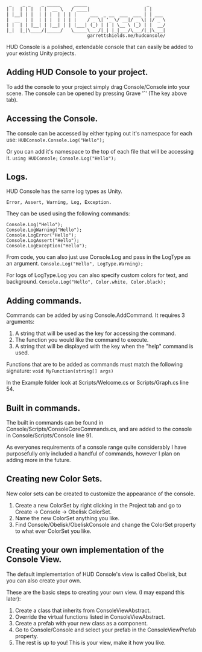 ```
 _    _ _    _ _____     _____                      _      
| |  | | |  | |  __ \   / ____|                    | |     
| |__| | |  | | |  | | | |     ___  _ __  ___  ___ | | ___ 
|  __  | |  | | |  | | | |    / _ \| '_ \/ __|/ _ \| |/ _ \
| |  | | |__| | |__| | | |___| (_) | | | \__ \ (_) | |  __/
|_|  |_|\____/|_____/   \_____\___/|_| |_|___/\___/|_|\___|
                              garrettshields.me/hudconsole/
```


HUD Console is a polished, extendable console that can easily be added to your existing Unity projects.

## Adding HUD Console to your project.
To add the console to your project simply drag Console/Console into your scene.
The console can be opened by pressing Grave '`' (The key above tab).

## Accessing the Console.
The console can be accessed by either typing out it's namespace for each use:
	`HUDConsole.Console.Log("Hello");`

Or you can add it's namespace to the top of each file that will be accessing it.
		`using HUDConsole;`
		`Console.Log("Hello");`

## Logs.
HUD Console has the same log types as Unity.
```
Error, Assert, Warning, Log, Exception.
```

They can be used using the following commands:
```
Console.Log("Hello");
Console.LogWarning("Hello");
Console.LogError("Hello");
Console.LogAssert("Hello");
Console.LogException("Hello");
```

From code, you can also just use Console.Log and pass in the LogType as an argument.
`Console.Log("Hello", LogType.Warning);`

For logs of LogType.Log you can also specify custom colors for text, and background.
`Console.Log("Hello", Color.white, Color.black);`

## Adding commands.
Commands can be added by using Console.AddCommand. It requires 3 arguments:

1. A string that will be used as the key for accessing the command.
2. The function you would like the command to execute.
3. A string that will be displayed with the key when the "help" command is used.

Functions that are to be added as commands must match the following signature:
`void MyFunction(string[] args)`

In the Example folder look at Scripts/Welcome.cs or Scripts/Graph.cs line 54.

## Built in commands.
The built in commands can be found in Console/Scripts/ConsoleCoreCommands.cs, and are added to the console in Console/Scripts/Console line 91.

As everyones requirements of a console range quite considerably I have purposefully only included a handful of commands, however I plan on adding more in the future.

## Creating new Color Sets.
New color sets can be created to customize the appearance of the console.

1. Create a new ColorSet by right clicking in the Project tab and go to Create -> Console -> Obelisk ColorSet.
2. Name the new ColorSet anything you like.
3. Find Console/Obelisk/ObeliskConsole and change the ColorSet property to what ever ColorSet you like.

## Creating your own implementation of the Console View.
The default implementation of HUD Console's view is called Obelisk, but you can also create your own.

These are the basic steps to creating your own view. (I may expand this later):

1. Create a class that inherits from ConsoleViewAbstract.
2. Override the virtual functions listed in ConsoleViewAbstract.
3. Create a prefab with your new class as a component.
4. Go to Console/Console and select your prefab in the ConsoleViewPrefab property.
5. The rest is up to you! This is your view, make it how you like.